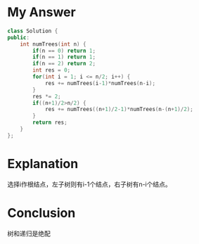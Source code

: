 # My Answer
```c++
class Solution {
public:
    int numTrees(int n) {
        if(n == 0) return 1;
        if(n == 1) return 1;
        if(n == 2) return 2;
        int res = 0;
        for(int i = 1; i <= n/2; i++) {
            res += numTrees(i-1)*numTrees(n-i);
        }
        res *= 2;
        if((n+1)/2>n/2) {
            res += numTrees((n+1)/2-1)*numTrees(n-(n+1)/2);
        }
        return res;
    }
};
```
# Explanation
选择i作根结点，左子树则有i-1个结点，右子树有n-i个结点。
# Conclusion
树和递归是绝配